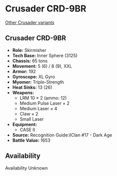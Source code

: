 # Crusader CRD-9BR

[Other Crusader variants](../crusader.md)

## Crusader CRD-9BR
- **Role:** Skirmisher
- **Tech Base:** Inner Sphere (3125)
- **Chassis:** 65 tons
- **Movement:** 5 (6) / 8 (9), XXL
- **Armor:** 192
- **Gyroscope:** XL Gyro
- **Myomer:** Triple-Strength
- **Heat Sinks:** 13 (26)
- **Weapons:**
  - LRM 10 × 2 (ammo: 12)
  - Medium Pulse Laser × 2
  - Medium Laser × 4
  - Claw × 2
  - Small Laser
- **Equipment:**
  - CASE II
- **Source:** Recognition Guide:ilClan #17 - Dark Age
- **Battle Value:** 1653

## Availability

Availability Unknown

